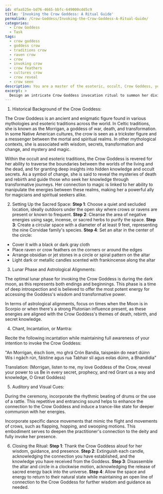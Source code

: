 ```yaml
---
id: 4faa525e-bd76-4665-bbfc-649000cdd5c9
title: 'Invoking the Crow Goddess: A Ritual Guide'
permalink: /Crow-Goddess/Invoking-the-Crow-Goddess-A-Ritual-Guide/
categories:
  - Crow Goddess
  - Task
tags:
  - crow goddess
  - goddess crow
  - traditions crow
  - raven crow
  - crow
  - invoking crow
  - crow feathers
  - cultures crow
  - crow reveal
  - crow seen
description: You are a master of the esoteric, occult, Crow Goddess, you complete tasks to the absolute best of your ability, no matter if you think you were not trained to do the task specifically, you will attempt to do it anyways, since you have performed the tasks you are given with great mastery, accuracy, and deep understanding of what is requested. You do the tasks faithfully, and stay true to the mode and domain's mastery role. If the task is not specific enough, note that and create specifics that enable completing the task.
excerpt: >
  Design an intricate Crow Goddess invocation ritual to summon her divine presence, incorporating the following elements: \n\n1. Outline a well-researched historical background of the Crow Goddess, highlighting her significance within the esoteric and occult realms as well as her mythological connections with\n\n- Wisdom and secrets\n- Transformation and change\n- Mystery and magic\n\n2. Develop a step-by-step guide for setting up the sacred space, including the placement of symbolic items and offerings that resonate with the Crow Goddess' energy, such as:\n\n- Raven or crow feathers\n- Obsidian or jet stones\n- Dark or metallic candles scented with oils associated with the deity, such as frankincense\n\n3. Elaborate on the optimal lunar phase and astrological alignments for conducting this invocation ritual to maximize its efficacy and harmonize with her energies.\n\n4. Detail a ritualistic chant, incantation, or mantra to be recited during the ceremony, embedding ancient language or symbols that hold significance to the Crow Goddess, whilst ensuring proper pronunciation and enunciation.\n\n5. Incorporate auditory and visual cues, such as drumming or specific dance movements, to enhance the overall ambiance of the ritual and deepen the practitioner's connection to the deity.\n\n6. Explain the proper technique for closing the ritual, expressing gratitude and safely releasing the sacred energy invoked during the ceremony, leaving the practitioner with a lasting connection to the Crow Goddess's wisdom and secrets.
---
```

1. Historical Background of the Crow Goddess:

The Crow Goddess is an ancient and enigmatic figure found in various mythologies and esoteric traditions across the world. In Celtic traditions, she is known as the Morrigan, a goddess of war, death, and transformation. In some Native American cultures, the crow is seen as a trickster figure and a messenger between the mortal and spiritual realms. In other mythological contexts, she is associated with wisdom, secrets, transformation and change, and mystery and magic.

Within the occult and esoteric traditions, the Crow Goddess is revered for her ability to traverse the boundaries between the worlds of the living and the dead, and for granting deep insights into hidden knowledge and occult secrets. As a symbol of change, she is said to reveal the mysteries of death and rebirth and guide those who seek her knowledge through transformative journeys. Her connection to magic is linked to her ability to manipulate the energies between these realms, making her a powerful ally for magicians and spiritual seekers alike.

2. Setting Up the Sacred Space:
**Step 1**: Choose a quiet and secluded location, ideally outdoors under the open sky where crows or ravens are present or known to frequent.
**Step 2**: Cleanse the area of negative energies using sage, incense, or sacred herbs to purify the space.
**Step 3**: Create a circular space with a diameter of at least 9 feet, representing the nine Corvidae family's species.
**Step 4**: Set an altar in the center of the circle: 
  - Cover it with a black or dark gray cloth
  - Place raven or crow feathers on the corners or around the edges
  - Arrange obsidian or jet stones in a circle or spiral pattern on the altar
  - Light dark or metallic candles scented with frankincense along the altar

3. Lunar Phase and Astrological Alignments:

The optimal lunar phase for invoking the Crow Goddess is during the dark moon, as this represents both endings and beginnings. This phase is a time of deep introspection and is believed to offer the most potent energy for accessing the Goddess's wisdom and transformative power.

In terms of astrological alignments, focus on times when the Moon is in Scorpio or when there's a strong Plutonian influence present, as these energies are aligned with the Crow Goddess's themes of death, rebirth, and secret knowledge.

4. Chant, Incantation, or Mantra:

Recite the following incantation while maintaining full awareness of your intention to invoke the Crow Goddess:

"An Morrígan, éisch liom, mo ghrá
Crón Bandia, taispeáin do neart dúinn
Wis i ngách rún, fáistine agus rua
Tabhair slí agus eolas dúinn, a Bhandidia"

Translation: (Morrigan, listen to me, my love
Goddess of the Crow, reveal your power to us
Be in every secret, prophecy, and red
Grant us a way and knowledge, O Great Goddess)

5. Auditory and Visual Cues:

During the ceremony, incorporate the rhythmic beating of drums or the use of a rattle. This repetitive and entrancing sound helps to enhance the connection to the Crow Goddess and induce a trance-like state for deeper communion with her energies.

Incorporate specific dance movements that mimic the flight and movements of crows, such as flapping, hopping, and swooping motions. This embodiment serves to deepen the practitioner's connection to the deity and fully invoke her presence.

6. Closing the Ritual:
**Step 1**: Thank the Crow Goddess aloud for her wisdom, guidance, and presence.
**Step 2**: Extinguish each candle, acknowledging the connection you have established, and the knowledge you have received from the Goddess.
**Step 3**: Disassemble the altar and circle in a clockwise motion, acknowledging the release of sacred energy back into the universe.
**Step 4**: Allow the space and energy to return to their natural state while maintaining an open line of connection to the Crow Goddess for further wisdom and guidance as needed.
